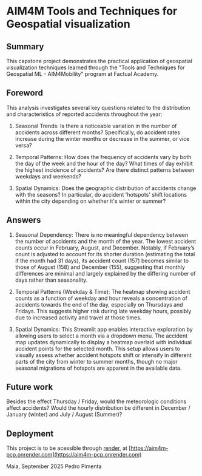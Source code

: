 # AIM4M Tools and Techniques for Geospatial visualization

## Summary
This capstone project demonstrates the practical application of geospatial visualization techniques learned through the "Tools and Techniques for Geospatial ML - AIM4Mobility" program at Factual Academy.

## Foreword
This analysis investigates several key questions related to the distribution and characteristics of reported accidents throughout the year:

1. Seasonal Trends: Is there a noticeable variation in the number of accidents across different months? Specifically, do accident rates increase during the winter months or decrease in the summer, or vice versa?

2. Temporal Patterns: How does the frequency of accidents vary by both the day of the week and the hour of the day? What times of day exhibit the highest incidence of accidents? Are there distinct patterns between weekdays and weekends?

3. Spatial Dynamics: Does the geographic distribution of accidents change with the seasons? In particular, do accident 'hotspots' shift locations within the city depending on whether it's winter or summer?

## Answers
1. Seasonal Dependency:
There is no meaningful dependency between the number of accidents and the month of the year. The lowest accident counts occur in February, August, and December. Notably, if February’s count is adjusted to account for its shorter duration (estimating the total if the month had 31 days), its accident count (157) becomes similar to those of August (158) and December (155), suggesting that monthly differences are minimal and largely explained by the differing number of days rather than seasonality.

2. Temporal Patterns (Weekday & Time):
The heatmap showing accident counts as a function of weekday and hour reveals a concentration of accidents towards the end of the day, especially on Thursdays and Fridays. This suggests higher risk during late weekday hours, possibly due to increased activity and travel at those times.

3. Spatial Dynamics:
This Streamlit app enables interactive exploration by allowing users to select a month via a dropdown menu. The accident map updates dynamically to display a heatmap overlaid with individual accident points for the selected month. This setup allows users to visually assess whether accident hotspots shift or intensify in different parts of the city from winter to summer months, though no major seasonal migrations of hotspots are apparent in the available data.

## Future work
Besides the effect Thursday / Friday, would the meteorologic conditions affect accidents? Would the hourly distribution be different in December / January (winter) and July / August (Summer)? 


## Deployment

This project is to be acessible through [render](https://www.onrender.com), at [https://aim4m-pcp.onrender.com](https://aim4m-pcp.onrender.com)

Maia, September 2025
Pedro Pimenta